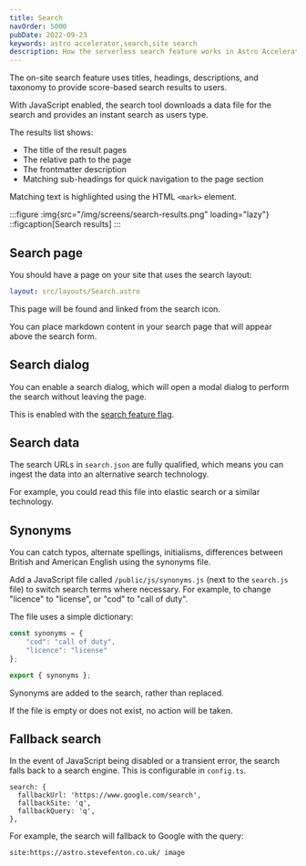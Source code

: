 ```yaml
---
title: Search
navOrder: 5000
pubDate: 2022-09-23
keywords: astro accelerator,search,site search
description: How the serverless search feature works in Astro Accelerator.
---
```


The on-site search feature uses titles, headings, descriptions, and taxonomy to provide score-based search results to users.

With JavaScript enabled, the search tool downloads a data file for the search and provides an instant search as users type.

The results list shows:

- The title of the result pages
- The relative path to the page
- The frontmatter description
- Matching sub-headings for quick navigation to the page section

Matching text is highlighted using the HTML `<mark>` element.

:::figure
:img{src="/img/screens/search-results.png" loading="lazy"}
::figcaption[Search results]
:::

## Search page

You should have a page on your site that uses the search layout:

```yaml
layout: src/layouts/Search.astro
```

This page will be found and linked from the search icon.

You can place markdown content in your search page that will appear above the search form.

## Search dialog

You can enable a search dialog, which will open a modal dialog to perform the search without leaving the page.

This is enabled with the [search feature flag](/features/flags/#search).

## Search data

The search URLs in `search.json` are fully qualified, which means you can ingest the data into an alternative search technology.

For example, you could read this file into elastic search or a similar technology.

## Synonyms

You can catch typos, alternate spellings, initialisms, differences between British and American English using the synonyms file.

Add a JavaScript file called `/public/js/synonyms.js` (next to the `search.js` file) to switch search terms where necessary. For example, to change "licence" to "license", or "cod" to "call of duty".

The file uses a simple dictionary:

```javascript
const synonyms = {
    "cod": "call of duty",
    "licence": "license"
};

export { synonyms };
```

Synonyms are added to the search, rather than replaced.

If the file is empty or does not exist, no action will be taken.

## Fallback search

In the event of JavaScript being disabled or a transient error, the search falls back to a search engine. This is configurable in `config.ts`.

```
search: {
  fallbackUrl: 'https://www.google.com/search',
  fallbackSite: 'q',
  fallbackQuery: 'q',
},
```

For example, the search will fallback to Google with the query:

```
site:https://astro.stevefenton.co.uk/ image
```

